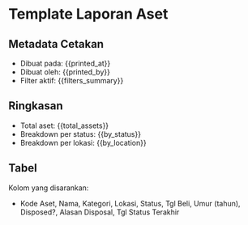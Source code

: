 # Template Laporan Aset

## Metadata Cetakan
- Dibuat pada: {{printed_at}}
- Dibuat oleh: {{printed_by}}
- Filter aktif: {{filters_summary}}

## Ringkasan
- Total aset: {{total_assets}}
- Breakdown per status: {{by_status}}
- Breakdown per lokasi: {{by_location}}

## Tabel
Kolom yang disarankan:
- Kode Aset, Nama, Kategori, Lokasi, Status, Tgl Beli, Umur (tahun), Disposed?, Alasan Disposal, Tgl Status Terakhir
